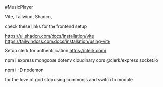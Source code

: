 #MusicPlayer

Vite, Tailwind, Shadcn,

check these links for the frontend setup

https://ui.shadcn.com/docs/installation/vite
https://tailwindcss.com/docs/installation/using-vite

Setup clerk for authentification 
https://clerk.com/

<p>
 npm i express mongoose dotenv cloudinary cors @clerk/express socket.io
 </p>

<p>
npm i -D nodemon
</p>

for the love of god stop using commonjs and switch to module 